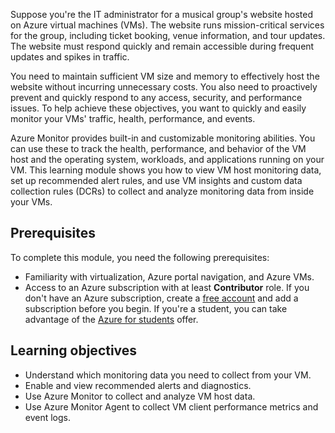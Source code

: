 Suppose you're the IT administrator for a musical group's website hosted on Azure virtual machines (VMs). The website runs mission-critical services for the group, including ticket booking, venue information, and tour updates. The website must respond quickly and remain accessible during frequent updates and spikes in traffic.

You need to maintain sufficient VM size and memory to effectively host the website without incurring unnecessary costs. You also need to proactively prevent and quickly respond to any access, security, and performance issues. To help achieve these objectives, you want to quickly and easily monitor your VMs' traffic, health, performance, and events.

Azure Monitor provides built-in and customizable monitoring abilities. You can use these to track the health, performance, and behavior of the VM host and the operating system, workloads, and applications running on your VM. This learning module shows you how to view VM host monitoring data, set up recommended alert rules, and use VM insights and custom data collection rules (DCRs) to collect and analyze monitoring data from inside your VMs.

## Prerequisites

To complete this module, you need the following prerequisites:

- Familiarity with virtualization, Azure portal navigation, and Azure VMs.
- Access to an Azure subscription with at least **Contributor** role. If you don't have an Azure subscription, create a [free account](https://azure.microsoft.com/pricing/purchase-options/azure-account?cid=msft_learn) and add a subscription before you begin. If you're a student, you can take advantage of the [Azure for students](https://azure.microsoft.com/free/students/?cid=msft_learn) offer.

## Learning objectives

- Understand which monitoring data you need to collect from your VM.
- Enable and view recommended alerts and diagnostics.
- Use Azure Monitor to collect and analyze VM host data.
- Use Azure Monitor Agent to collect VM client performance metrics and event logs.
